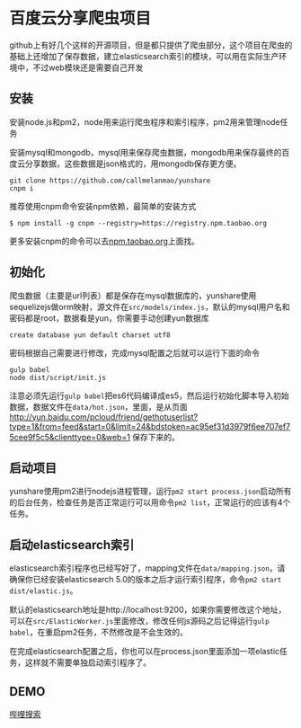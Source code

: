 # 百度云分享爬虫项目

github上有好几个这样的开源项目，但是都只提供了爬虫部分，这个项目在爬虫的基础上还增加了保存数据，建立elasticsearch索引的模块，可以用在实际生产环境中，不过web模块还是需要自己开发

## 安装

安装node.js和pm2，node用来运行爬虫程序和索引程序，pm2用来管理node任务

安装mysql和mongodb，mysql用来保存爬虫数据，mongodb用来保存最终的百度云分享数据，这些数据是json格式的，用mongodb保存更方便。

```
git clone https://github.com/callmelanmao/yunshare
cnpm i
```

推荐使用cnpm命令安装npm依赖，最简单的安装方式

```
$ npm install -g cnpm --registry=https://registry.npm.taobao.org
```

更多安装cnpm的命令可以去[npm.taobao.org](http://npm.taobao.org/)上面找。


## 初始化

爬虫数据（主要是url列表）都是保存在mysql数据库的，yunshare使用sequelizejs做orm映射，源文件在`src/models/index.js`，默认的mysql用户名和密码都是root，数据看是yun，你需要手动创建yun数据库

```
create database yun default charset utf8
```

密码根据自己需要进行修改，完成mysql配置之后就可以运行下面的命令

```
gulp babel
node dist/script/init.js
```

注意必须先运行`gulp babel`把es6代码编译成es5，然后运行初始化脚本导入初始数据，数据文件在`data/hot.json`，里面，是从页面 http://yun.baidu.com/pcloud/friend/gethotuserlist?type=1&from=feed&start=0&limit=24&bdstoken=ac95ef31d3979f6ee707ef75cee9f5c5&clienttype=0&web=1 保存下来的。

## 启动项目

yunshare使用pm2进行nodejs进程管理，运行`pm2 start process.json`启动所有的后台任务，检查任务是否正常运行可以用命令`pm2 list`，正常运行的应该有4个任务。

## 启动elasticsearch索引

elasticsearch索引程序也已经写好了，mapping文件在`data/mapping.json`，请确保你已经安装elasticsearch 5.0的版本之后才运行索引程序，命令`pm2 start dist/elastic.js`。

默认的elasticsearch地址是http://localhost:9200，如果你需要修改这个地址，可以在`src/ElasticWorker.js`里面修改，修改任何js源码之后记得运行`gulp babel`，在重启pm2任务，不然修改是不会生效的。

在完成elasticsearch配置之后，你也可以在process.json里面添加一项elastic任务，这样就不需要单独启动索引程序了。

## DEMO

[哔哩搜索](https://biliworld.com)
